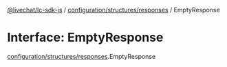 [@livechat/lc-sdk-js](../README.md) / [configuration/structures/responses](../modules/configuration_structures_responses.md) / EmptyResponse

# Interface: EmptyResponse

[configuration/structures/responses](../modules/configuration_structures_responses.md).EmptyResponse

